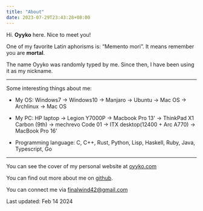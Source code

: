 ```yaml
---
title: "About"
date: 2023-07-29T23:43:28+08:00
---
```

Hi. **Oyyko** here. Nice to meet you!

One of my favorite Latin aphorisms is: “Memento mori”. It means remember you are **mortal**.

The name Oyyko was randomly typed by me. Since then, I have been using it as my nickname.

---

Some interesting things about me:

* My OS: Windows7 → Windows10 → Manjaro → Ubuntu → Mac OS → Archlinux → Mac OS
* My PC: HP laptop → Legion Y7000P → Macbook Pro 13' → ThinkPad X1 Carbon (9th) → mechrevo Code 01 → ITX desktop(12400 + Arc A770) → MacBook Pro 16'

* Programming language: C, C++, Rust, Python, Lisp, Haskell, Ruby, Java, Typescript, Go

---

You can see the cover of my personal website at [oyyko.com](https://oyyko.com/)

You can find out more about me on [github](https://github.com/Oyyko).

You can connect me via finalwind42@gmail.com

Last updated: Feb 14 2024